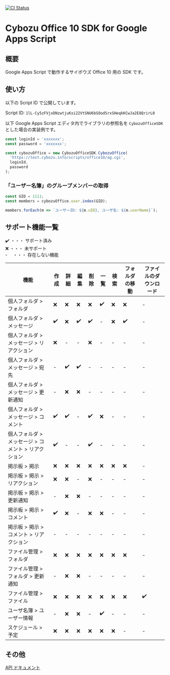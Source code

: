 [![CI Status](https://github.com/nimzo6689/cybozu-office-10-sdk-gas/workflows/CI/badge.svg)](https://github.com/nimzo6689/cybozu-office-10-sdk-gas/actions?workflow=CI)

# Cybozu Office 10 SDK for Google Apps Script

## 概要

Google Apps Script で動作するサイボウズ Office 10 用の SDK です。

## 使い方

以下の Script ID で公開しています。

Script ID: `1lL-Cy5zFVjxDNzwtjuKxi22VtSNU6bSOodSrxSHeqkKCwJa2E8QrirL0`

以下 Google Apps Script エディタ内でライブラリの参照名を `CybozuOfficeSDK` とした場合の実装例です。

```js
const loginId = 'xxxxxxx';
const password = 'xxxxxxx';

const cybozuOffice = new CybozuOfficeSDK.CybozuOffice(
  'https://test.cybozu.info/scripts/office10/ag.cgi',
  loginId,
  password
);
```

### 「ユーザー名簿」のグループメンバーの取得

```js
const GID = 1111;
const members = cybozuOffice.user.index(GID);

members.forEach(m => `ユーザーID: ${m.uID}, ユーザ名: ${m.userName}`);
```

## サポート機能一覧

:heavy_check_mark: ・・・ サポート済み  
:x: ・・・ 未サポート  
\- 　・・・ 存在しない機能

| 機能                                                | 作成               | 詳細               | 編集               | 削除               | 一覧               | 検索 | フォルダの移動     | ファイルのダウンロード |
| --------------------------------------------------- | ------------------ | ------------------ | ------------------ | ------------------ | ------------------ | ---- | ------------------ | ---------------------- |
| 個人フォルダ > フォルダ                             | :x:                | :x:                | :x:                | :x:                | :heavy_check_mark: | :x:  | :x:                | -                      |
| 個人フォルダ > メッセージ                           | :heavy_check_mark: | :x:                | :heavy_check_mark: | :heavy_check_mark: | -                  | :x:  | :heavy_check_mark: | -                      |
| 個人フォルダ > メッセージ > リアクション            | :x:                | -                  | -                  | :x:                | -                  | -    | -                  | -                      |
| 個人フォルダ > メッセージ > 宛先                    | -                  | :heavy_check_mark: | :heavy_check_mark: | -                  | -                  | -    | -                  | -                      |
| 個人フォルダ > メッセージ > 更新通知                | -                  | :x:                | :x:                | -                  | -                  | -    | -                  | -                      |
| 個人フォルダ > メッセージ > コメント                | :heavy_check_mark: | :heavy_check_mark: | -                  | :heavy_check_mark: | :x:                | -    | -                  | -                      |
| 個人フォルダ > メッセージ > コメント > リアクション | :heavy_check_mark: | -                  | -                  | :heavy_check_mark: | -                  | -    | -                  | -                      |
| 掲示板 > 掲示                                       | :x:                | :x:                | :x:                | :x:                | :x:                | :x:  | :x:                | -                      |
| 掲示板 > 掲示 > リアクション                        | :x:                | :x:                | -                  | :x:                | -                  | -    | -                  | -                      |
| 掲示板 > 掲示 > 更新通知                            | -                  | :x:                | :x:                | -                  | -                  | -    | -                  | -                      |
| 掲示板 > 掲示 > コメント                            | :heavy_check_mark: | :x:                | -                  | :x:                | :x:                | -    | -                  | -                      |
| 掲示板 > 掲示 > コメント > リアクション             | -                  | -                  | -                  | -                  | -                  | -    | -                  | -                      |
| ファイル管理 > フォルダ                             | :x:                | :x:                | :x:                | :x:                | :x:                | :x:  | :x:                | -                      |
| ファイル管理 > フォルダ > 更新通知                  | -                  | :x:                | :x:                | -                  | -                  | -    | -                  | -                      |
| ファイル管理 > ファイル                             | :x:                | :x:                | :x:                | :x:                | :x:                | :x:  | :x:                | :heavy_check_mark:     |
| ユーザ名簿 > ユーザー情報                           | -                  | :x:                | :x:                | -                  | :heavy_check_mark: | -    | -                  | -                      |
| スケジュール > 予定                                 | :x:                | :x:                | :x:                | :x:                | :x:                | :x:  | -                  | -                      |

## その他

[API ドキュメント](https://nimzo6689.github.io/cybozu-office-10-sdk-gas/)
